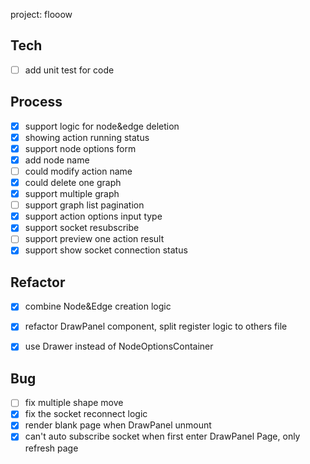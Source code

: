 project: flooow


## Tech
- [ ] add unit test for code

## Process
- [X] support logic for node&edge deletion
- [X] showing action running status
- [X] support node options form
- [X] add node name
- [ ] could modify action name
- [X] could delete one graph
- [X] support multiple graph
- [ ] support graph list pagination
- [X] support action options input type
- [X] support socket resubscribe
- [ ] support preview one action result
- [X] support show socket connection status

## Refactor
- [X] combine Node&Edge creation logic
- [X] refactor DrawPanel component, split register logic to others file
- [X] use Drawer instead of NodeOptionsContainer


## Bug
- [ ] fix multiple shape move
- [X] fix the socket reconnect logic
- [X] render blank page when DrawPanel unmount
- [X] can't auto subscribe socket when first enter DrawPanel Page, only refresh page
